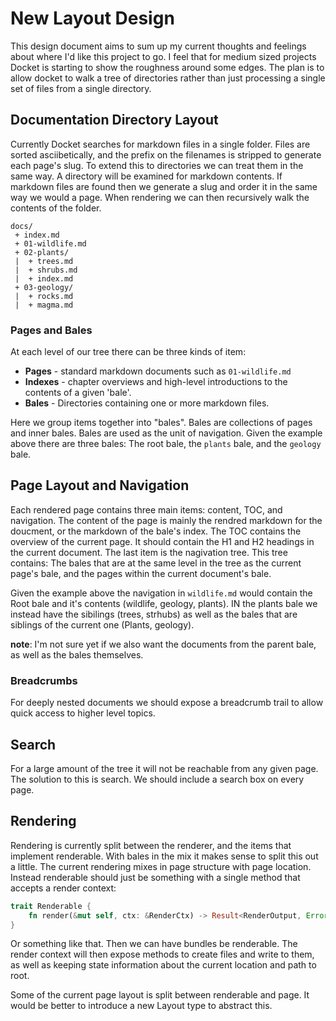 # New Layout Design

This design document aims to sum up my current thoughts and feelings about where I'd like this project to go. I feel that for medium sized projects Docket is starting to show the roughness around some edges. The plan is to allow docket to walk a tree of directories rather than just processing a single set of files from a single directory.

## Documentation Directory Layout

Currently Docket searches for markdown files in a single folder. Files are sorted asciibetically, and the prefix on the filenames is stripped to generate each page's slug. To extend this to directories we can treat them in the same way. A directory will be examined for markdown contents. If markdown files are found then we generate a slug and order it in the same way we would a page. When rendering we can then recursively walk the contents of the folder.

```
docs/
 + index.md
 + 01-wildlife.md
 + 02-plants/
 |  + trees.md
 |  + shrubs.md
 |  + index.md
 + 03-geology/
 |  + rocks.md
 |  + magma.md
```

### Pages and Bales

At each level of our tree there can be three kinds of item:

 * **Pages** - standard markdown documents such as `01-wildlife.md`
 * **Indexes** - chapter overviews and high-level introductions to the contents of a given 'bale'.
 * **Bales** - Directories containing one or more markdown files.

Here we group items together into "bales". Bales are collections of pages and inner bales. Bales are used as the unit of navigation. Given the example above there are three bales: The root bale, the `plants` bale, and the `geology` bale. 

## Page Layout and Navigation

Each rendered page contains three main items: content, TOC, and navigation. The content of the page is mainly the rendred markdown for the doucment, or the markdown of the bale's index. The TOC contains the overview of the current page. It should contain the H1 and H2 headings in the current document. The last item is the nagivation tree. This tree contains: The bales that are at the same level in the tree as the current page's bale, and the pages within the current document's bale.

Given the example above the navigation in `wildlife.md` would contain the Root bale and it's contents (wildlife, geology, plants). IN the plants bale we instead have the sibilings (trees, strhubs) as well as the bales that are siblings of the current one (Plants, geology).

**note**: I'm not sure yet if we also want the documents from the parent bale, as well as the bales themselves.

### Breadcrumbs

For deeply nested documents we should expose a breadcrumb trail to allow quick access to higher level topics.

## Search

 For a large amount of the tree it will not be reachable from any given page. The solution to this is search. We should include a search box on every page.

## Rendering

Rendering is currently split between the renderer, and the items that implement renderable. With bales in the mix it makes sense to split this out a little. The current rendering mixes in page structure with page location. Instead renderable should just be something with a single method that accepts a render context:

```rs
trait Renderable {
	fn render(&mut self, ctx: &RenderCtx) -> Result<RenderOutput, Error>;
}
```

Or something like that. Then we can have bundles be renderable. The render context will then expose methods to create files and write to them, as well as keeping state information about the current location and path to root.

Some of the current page layout is split between renderable and page. It would be better to introduce a new Layout type to abstract this.
